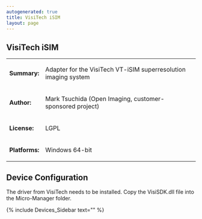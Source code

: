 ```yaml
---
autogenerated: true
title: VisiTech iSIM
layout: page
---
```


## VisiTech iSIM

<table>

<tr>

<td markdown="1">

**Summary:**

</td>

<td markdown="1">

Adapter for the VisiTech VT-iSIM superresolution imaging system

</td>

</tr>

<tr>

<td markdown="1">

**Author:**

</td>

<td markdown="1">

Mark Tsuchida (Open Imaging, customer-sponsored project)

</td>

</tr>

<tr>

<td markdown="1">

**License:**

</td>

<td markdown="1">

LGPL

</td>

</tr>

<tr>

<td markdown="1">

**Platforms:**

</td>

<td markdown="1">

Windows 64-bit

</td>

</tr>

</table>

## Device Configuration

The driver from VisiTech needs to be installed. Copy the VisiSDK.dll
file into the Micro-Manager folder.

{% include Devices_Sidebar text="" %}
